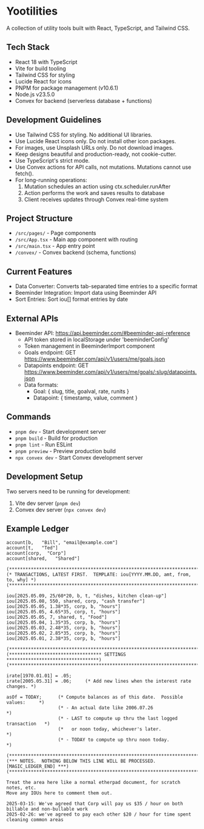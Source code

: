 # Yootilities

A collection of utility tools built with React, TypeScript, and Tailwind CSS.

## Tech Stack

- React 18 with TypeScript
- Vite for build tooling
- Tailwind CSS for styling
- Lucide React for icons
- PNPM for package management (v10.6.1)
- Node.js v23.5.0
- Convex for backend (serverless database + functions)

## Development Guidelines

- Use Tailwind CSS for styling. No additional UI libraries.
- Use Lucide React icons only. Do not install other icon packages.
- For images, use Unsplash URLs only. Do not download images.
- Keep designs beautiful and production-ready, not cookie-cutter.
- Use TypeScript's strict mode.
- Use Convex actions for API calls, not mutations. Mutations cannot use fetch().
- For long-running operations:
  1. Mutation schedules an action using ctx.scheduler.runAfter
  2. Action performs the work and saves results to database
  3. Client receives updates through Convex real-time system

## Project Structure

- `/src/pages/` - Page components
- `/src/App.tsx` - Main app component with routing
- `/src/main.tsx` - App entry point
- `/convex/` - Convex backend (schema, functions)

## Current Features

- Data Converter: Converts tab-separated time entries to a specific format
- Beeminder Integration: Import data using Beeminder API
- Sort Entries: Sort iou[] format entries by date

## External APIs

- Beeminder API: https://api.beeminder.com/#beeminder-api-reference
  - API token stored in localStorage under 'beeminderConfig'
  - Token management in BeeminderImport component
  - Goals endpoint: GET https://www.beeminder.com/api/v1/users/me/goals.json
  - Datapoints endpoint: GET https://www.beeminder.com/api/v1/users/me/goals/:slug/datapoints.json
  - Data formats:
    - Goal: { slug, title, goalval, rate, runits }
    - Datapoint: { timestamp, value, comment }

## Commands

- `pnpm dev` - Start development server
- `pnpm build` - Build for production
- `pnpm lint` - Run ESLint
- `pnpm preview` - Preview production build
- `npx convex dev` - Start Convex development server

## Development Setup

Two servers need to be running for development:
1. Vite dev server (`pnpm dev`)
2. Convex dev server (`npx convex dev`)

## Example Ledger

```
account[b,   "Bill", "email@example.com"]
account[t,   "Ted"]
account[corp,  "Corp"]
account[shared,   "Shared"]

(******************************************************************************)
(* TRANSACTIONS, LATEST FIRST.  TEMPLATE: iou[YYYY.MM.DD, amt, from, to, why] *)
(******************************************************************************)

iou[2025.05.09, 25/60*20, b, t, "dishes, kitchen clean-up"]
iou[2025.05.08, 550, shared, corp, "cash transfer"]
iou[2025.05.05, 1.38*35, corp, b, "hours"]
iou[2025.05.05, 4.65*35, corp, t, "hours"]
iou[2025.05.05, 7, shared, t, "Food"]
iou[2025.05.04, 1.35*35, corp, b, "hours"]
iou[2025.05.03, 2.48*35, corp, b, "hours"]
iou[2025.05.02, 2.85*35, corp, b, "hours"]
iou[2025.05.01, 2.38*35, corp, b, "hours"]

(******************************************************************************)
(********************************** SETTINGS **********************************)
(******************************************************************************)

irate[1970.01.01] = .05;
irate[2005.05.31] = .06;     (* Add new lines when the interest rate changes. *)

asOf = TODAY;      (* Compute balances as of this date.  Possible values:     *)
                   (* - An actual date like 2006.07.26                        *)
                   (* - LAST to compute up thru the last logged transaction   *)
                   (*   or noon today, whichever's later.                     *)
                   (* - TODAY to compute up thru noon today.                  *)

(******************************************************************************)
(*** NOTES.  NOTHING BELOW THIS LINE WILL BE PROCESSED.  [MAGIC_LEDGER_END] ***)
(******************************************************************************)

Treat the area here like a normal etherpad document, for scratch notes, etc.
Move any IOUs here to comment them out.

2025-03-15: We've agreed that Corp will pay us $35 / hour on both billable and non-bullable work
2025-02-26: we've agreed to pay each other $20 / hour for time spent
cleaning common areas

```
